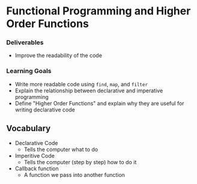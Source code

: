 # Functional Programming and Higher Order Functions

### Deliverables
* Improve the readability of the code

### Learning Goals
* Write more readable code using `find`,  `map`, and  `filter`
* Explain the relationship between declarative and imperative programming
* Define "Higher Order Functions" and explain why they are useful for writing declarative code

## Vocabulary
* Declarative Code
    * Tells the computer what to do
* Imperitive Code
    * Tells the computer (step by step) how to do it
* Callback function
    * A function we pass into another function
